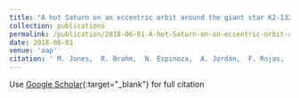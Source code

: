 ```yaml
---
title: "A hot Saturn on an eccentric orbit around the giant star K2-132"
collection: publications
permalink: /publication/2018-06-01-A-hot-Saturn-on-an-eccentric-orbit-around-the-giant-star-K2-132
date: 2018-06-01
venue: 'aap'
citation: ' M. Jones,  R. Brahm,  N. Espinoza,  A. Jordán,  F. Rojas,  M. Rabus,  H. Drass,  A. Zapata,  M. Soto,  J. Jenkins,  M. Vučković,  S. Ciceri,  P. Sarkis, &quot;A hot Saturn on an eccentric orbit around the giant star K2-132.&quot; aap, 2018.'
---
```

Use [Google Scholar](https://scholar.google.com/scholar?q=A+hot+Saturn+on+an+eccentric+orbit+around+the+giant+star+K2+132){:target="_blank"} for full citation